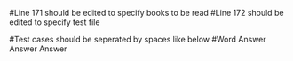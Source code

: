 #Line 171 should be edited to specify books to be read
#Line 172 should be edited to specify test file 

#Test cases should be seperated by spaces like below
#Word Answer Answer Answer
